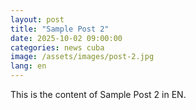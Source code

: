 ```yaml
---
layout: post
title: "Sample Post 2"
date: 2025-10-02 09:00:00
categories: news cuba
image: /assets/images/post-2.jpg
lang: en
---
```


This is the content of Sample Post 2 in EN.
